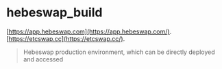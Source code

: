 # hebeswap_build

[https://app.hebeswap.com](https://app.hebeswap.com/).
[https://etcswap.cc](https://etcswap.cc/).


> Hebeswap production environment, which can be directly deployed and accessed
